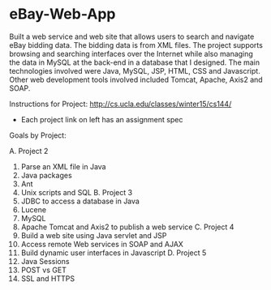 # eBay-Web-App

Built a web service and web site that allows users to search and navigate eBay bidding data. The bidding data is from XML files. The project supports browsing and searching interfaces over the Internet while also managing the data in MySQL at the back-end in a database that I designed. The main technologies involved were  Java, MySQL, JSP, HTML, CSS and Javascript. Other web development tools involved included Tomcat, Apache, Axis2 and SOAP.

Instructions for Project: http://cs.ucla.edu/classes/winter15/cs144/
* Each project link on left has an assignment spec

Goals by Project:

A. Project 2
  1. Parse an XML file in Java
  2. Java packages
  3. Ant
  4. Unix scripts and SQL
B. Project 3
  1. JDBC to access a database in Java
  2. Lucene
  3. MySQL
  4. Apache Tomcat and Axis2 to publish a web service
C. Project 4
  1. Build a web site using Java servlet and JSP
  2. Access remote Web services in SOAP and AJAX
  3. Build dynamic user interfaces in Javascript
D. Project 5
  1. Java Sessions
  2. POST vs GET
  3. SSL and HTTPS
